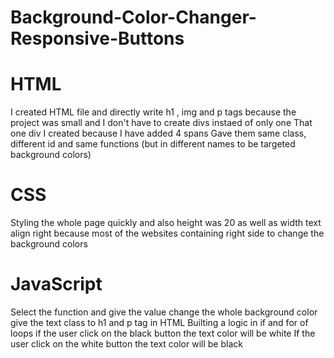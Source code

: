# Background-Color-Changer-Responsive-Buttons
# HTML
I created HTML file and directly write h1 , img and p tags because the project was small and I don't have to create divs instaed of only one
That one div I created because I have added 4 spans
Gave them same class, different id and same functions (but in different names to be targeted background colors)
# CSS
Styling the whole page quickly and also height was 20 as well as width
text align right because most of the websites containing right side to change the background colors
# JavaScript
Select the function and give the value
change the whole background color
give the text class to h1 and p tag in HTML
Builting a logic in if and for of loops
if the user click on the black button the text color will be white
If the user click on the white button the text color will be black
